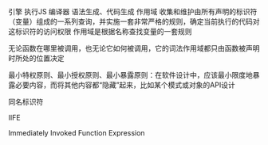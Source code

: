 引擎 执行JS
编译器 语法生成、代码生成
作用域 收集和维护由所有声明的标识符（变量）组成的一系列查询，并实施一套非常严格的规则，确定当前执行的代码对这标识符的访问权限
作用域是根据名称查找变量的一套规则

无论函数在哪里被调用，也无论它如何被调用，它的词法作用域都只由函数被声明时所处的位置决定

最小特权原则、最小授权原则、最小暴露原则：在软件设计中，应该最小限度地暴露必要内容，而将其他内容都“隐藏”起来，比如某个模式或对象的API设计

同名标识符

IIFE

Immediately Invoked Function Expression